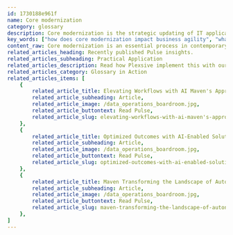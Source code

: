 ```yaml
---
id: 1730188e961f
name: Core modernization
category: glossary
description: Core modernization is the strategic updating of IT applications and infrastructure, enhancing business agility and customer satisfaction through improved digital delivery and cost-effective, flexible solutions.
key_words: ["how does core modernization impact business agility", "what are the benefits of modernizing legacy IT systems", "how to integrate cloud services in digital transformation", "what is the role of AI in core modernization", "improving customer satisfaction through core modernization", "cost reduction strategies in IT core modernization", "enhancing application availability in core modernization", "how to maintain an always-on business environment", "the importance of flexible digital infrastructure for businesses", "best practices for migrating legacy systems to the cloud."]
content_raw: Core modernization is an essential process in contemporary business technology landscapes. It involves the updating and upgrading of existing IT applications and infrastructure, applicable for both on-premise and cloud-based models. This empowers businesses to bolster their digital application delivery and execute effective business strategies, consequently enhancing overall agility. The business benefits of core modernization are wide-ranging and impactful. Primarily, it allows businesses to introduce and implement new application capabilities that can better attend to their customers' evolving needs. Benefits extend to reducing cost ownership, optimizing application availability and response time, boosting flexibility, and ultimately leading to heightened customer satisfaction levels. Maven Technologies works with businesses on their journey of core modernization by offering tailored solutions to address unique challenges. We help businesses 1. Integrate cloud services into their digital transformation efforts to meet specific business goals and stimulate growth. 2. Maintain an "always on" business environment, delivering personalized experiences through agile digital infrastructure and services. 3. Deliver tangible business outcomes that not only enable digital transformation but also serve to optimize costs and enhance predictability. 4. Facilitate migration from legacy systems to newer applications or platforms, thereby infusing the business with new functionality to provide the most cutting-edge service to clientele. At Maven, we understand that core modernization is not just about transforming IT infrastructure, but about helping businesses unlock their full potential, fuel productivity, and establish a framework for future success in a rapidly evolving digital world. Furthermore, we ensure that our technology solutions seamlessly integrate into your existing business practices with as little disruption as possible.
related_articles_heading: Recently published Pulse insights.
related_articles_subheading: Practical Application
related_articles_description: Read how Plexsive implement this with our clients.
related_articles_category: Glossary in Action
related_articles_items: [
	{
		related_article_title: Elevating Workflows with AI Maven's Approach,
		related_article_subheading: Article,
		related_article_image: /data_operations_boardroom.jpg,
		related_article_buttontext: Read Pulse,
		related_article_slug: elevating-workflows-with-ai-maven's-approach
	},
	{
		related_article_title: Optimized Outcomes with AI-Enabled Solutions,
		related_article_subheading: Article,
		related_article_image: /data_operations_boardroom.jpg,
		related_article_buttontext: Read Pulse,
		related_article_slug: optimized-outcomes-with-ai-enabled-solutions
	},
	{
		related_article_title: Maven Transforming the Landscape of Autonomous Vehicles,
		related_article_subheading: Article,
		related_article_image: /data_operations_boardroom.jpg,
		related_article_buttontext: Read Pulse,
		related_article_slug: maven-transforming-the-landscape-of-autonomous-vehicles
	},
]
---
```

